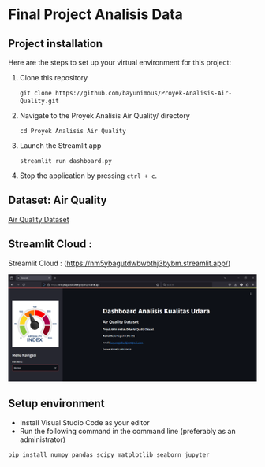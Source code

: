 # Final Project Analisis Data

## Project installation

Here are the steps to set up your virtual environment for this project:

1. Clone this repository

   ```
   git clone https://github.com/bayunimous/Proyek-Analisis-Air-Quality.git
   ```

2. Navigate to the Proyek Analisis Air Quality/ directory
   ```
   cd Proyek Analisis Air Quality
   ```
3. Launch the Streamlit app
   ```
   streamlit run dashboard.py
   ```
4. Stop the application by pressing `ctrl + c`.

## Dataset: Air Quality

[Air Quality Dataset](https://github.com/marceloreis/HTI/tree/master)

## Streamlit Cloud :

Streamlit Cloud : (https://nm5ybagutdwbwbthj3bybm.streamlit.app/)

![Air Quality Dashboard Preview](images/dashboard.png)

## Setup environment

- Install Visual Studio Code as your editor
- Run the following command in the command line (preferably as an administrator)

```
pip install numpy pandas scipy matplotlib seaborn jupyter
```
